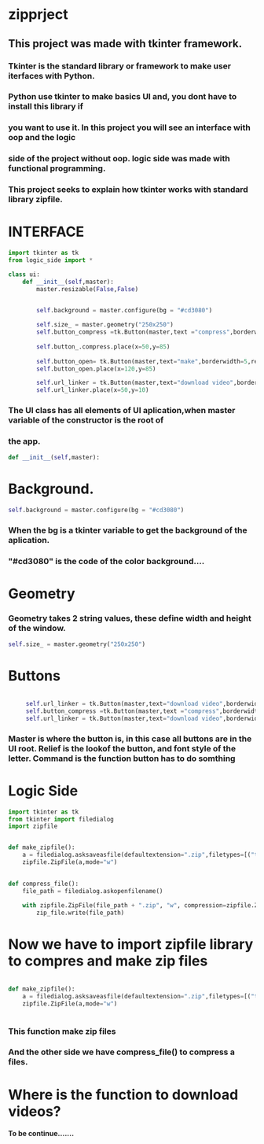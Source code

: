 # zipprject

## This project was made with tkinter framework.

### Tkinter is the standard library or framework to make user iterfaces with Python.
### Python use tkinter to make basics UI and, you dont have to install this library if
### you want to use it. In this project you will see an interface with oop and the logic
### side of the project without oop. logic side was made with functional programming.

### This project seeks to explain how tkinter works with standard library zipfile.

# INTERFACE

```py
import tkinter as tk
from logic_side import *

class ui:
    def __init__(self,master):
        master.resizable(False,False)

        
        self.background = master.configure(bg = "#cd3080")

        self.size_ = master.geometry("250x250")
        self.button_compress =tk.Button(master,text ="compress",borderwidth=5,relief="groove",bg="cyan",fg = "green",command=compress_file)
        
        self.button_.compress.place(x=50,y=85)
        
        self.button_open= tk.Button(master,text="make",borderwidth=5,relief="groove",command=make_zipfile,bg="yellow",fg="black")
        self.button_open.place(x=120,y=85)

        self.url_linker = tk.Button(master,text="download video",borderwidth=5,relief="groove",bg="pink",fg="black",font="Arial")
        self.url_linker.place(x=50,y=10)
```

### The UI class has all elements of UI aplication,when master variable of the constructor is the root of
### the app. 

```py
def __init__(self,master):
```


# Background.

```py
self.background = master.configure(bg = "#cd3080")
```
### When the bg is a tkinter variable to get the background of the aplication.
### "#cd3080" is the code of the color background....

# Geometry
### Geometry takes 2 string values, these define width and height of the window.
```py
self.size_ = master.geometry("250x250")
```
# Buttons 

```py

     self.url_linker = tk.Button(master,text="download video",borderwidth=5,relief="groove",bg="pink",fg="black",font="Arial")
     self.button_compress =tk.Button(master,text ="compress",borderwidth=5,relief="groove",bg="cyan",fg = "green",command=compress_file)
     self.url_linker = tk.Button(master,text="download video",borderwidth=5,relief="groove",bg="pink",fg="black",font="Arial")
```

### Master is where the button is, in this case all buttons are in the UI root. Relief is the lookof the button, and font style of the letter. Command is the function button has to do somthing


# Logic Side

```py
import tkinter as tk
from tkinter import filedialog
import zipfile


def make_zipfile():
    a = filedialog.asksaveasfile(defaultextension=".zip",filetypes=[("textfile",".zip")])
    zipfile.ZipFile(a,mode="w")
    

def compress_file():
    file_path = filedialog.askopenfilename()
    
    with zipfile.ZipFile(file_path + ".zip", "w", compression=zipfile.ZIP_DEFLATED) as zip_file:
        zip_file.write(file_path)

```
# Now we have to import zipfile library to compres and make zip files

```py

def make_zipfile():
    a = filedialog.asksaveasfile(defaultextension=".zip",filetypes=[("textfile",".zip")])
    zipfile.ZipFile(a,mode="w")
    
```
### This function make zip files
### And the other side we have compress_file() to compress a files.

# Where is the function to download videos?

#### To be continue.......


